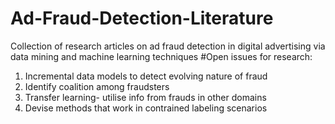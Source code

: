 # Ad-Fraud-Detection-Literature
Collection of research articles on ad fraud detection in digital advertising via data mining and machine learning techniques
#Open issues for research:
1. Incremental data models to detect evolving nature of fraud
2. Identify coalition among fraudsters                         
3. Transfer learning- utilise info from frauds in other domains
4. Devise methods that work in contrained labeling scenarios
